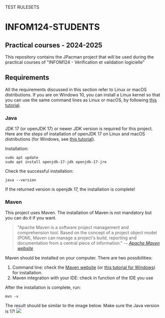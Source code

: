 TEST RULESETS

# INFOM124-STUDENTS

## Practical courses - 2024-2025

This repository contains the JPacman project that will be used during the practical courses of "INFOM124 - Vérification et validation logicielle"

## Requirements

All the requirements discussed in this section refer to Linux or macOS distributions. If you are on Windows 10, you can install a Linux kernel so that you can use the same command lines as Linux or macOS, by following [this tutorial](https://www.ssl.com/fr/comment/activer-le-sous-syst%C3%A8me-linux-installer-ubuntu-windows-10/).

### Java

JDK 17 (or openJDK 17) or newer JDK version is required for this project. Here are the steps of installation of openJDK 17 on Linux and macOS distributions (for Windows, see [this tutorial](https://java.tutorials24x7.com/blog/how-to-install-openjdk-17-on-windows)).

Installation:

```console
sudo apt update
sudo apt install openjdk-17-jdk openjdk-17-jre
```

Check the successful installation:

```console
java --version
```

If the returned version is openjdk 17, the installation is complete!

### Maven

This project uses Maven. The installation of Maven is not mandatory but you can do it if you want.

> "Apache Maven is a software project management and comprehension tool. Based on the concept of a project object model (POM), Maven can manage a project's build, reporting and documentation from a central piece of information."
> -- <cite>[Apache Maven website](https://maven.apache.org/)</cite>

Maven should be installed on your computer. There are two possibilities:

1. Command line: check the [Maven website](https://maven.apache.org/install.html) (or [this tutorial for Windows](https://phoenixnap.com/kb/install-maven-windows)) for installation.
2. Maven integration with your IDE: check in function of the IDE you use

After the installation is complete, run:

```console
mvn -v
```

The result should be similar to the image below. Make sure the Java version is 17!
![](images/maven-version.png)
